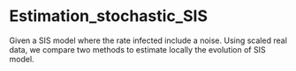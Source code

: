 # Estimation_stochastic_SIS
Given a SIS model where the rate infected include a  noise. Using scaled real data, we compare two methods to estimate locally the evolution of SIS model.  
